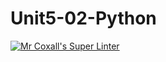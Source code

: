 # Unit5-02-Python
[![Mr Coxall's Super Linter](https://github.com/ICS3U-Programming-VivianaH/Unit5-02-Python/workflows/Mr%20Coxall's%20Super%20Linter/badge.svg)](https://github.com/ICS3U-Programming-VivianaH/Unit5-02-Python/actions/)
